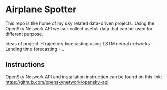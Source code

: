 # Airplane Spotter

This repo is the home of my sky related data-driven projects.
Using the OpenSky Network API we can collect usefull data that can be used for different purpose.

Ideas of project: 
-Trajectory forecasting using LSTM neural networks
-Landing time forecasting
-...
## Instructions
OpenSky Network API and installation instruction can be found on this link: https://github.com/openskynetwork/opensky-api
